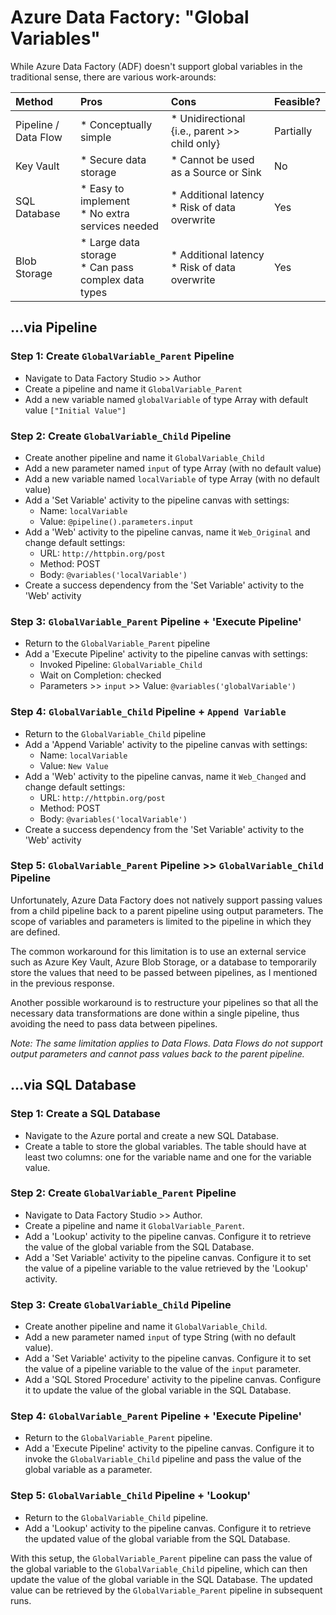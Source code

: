 # Azure Data Factory: "Global Variables"

While Azure Data Factory (ADF) doesn't support global variables in the traditional sense, there are various work-arounds:

| Method | Pros | Cons | Feasible? |    
| :--- | :--- | :--- | :--- |    
| Pipeline / Data Flow | * Conceptually simple | * Unidirectional {i.e., parent >> child only} | Partially |    
| Key Vault | * Secure data storage | * Cannot be used as a Source or Sink | No |    
| SQL Database | * Easy to implement<br>* No extra services needed | * Additional latency<br>* Risk of data overwrite | Yes |    
| Blob Storage | * Large data storage<br>* Can pass complex data types | * Additional latency<br>* Risk of data overwrite | Yes |    
   
## ...via Pipeline

### Step 1: Create `GlobalVariable_Parent` Pipeline
  
* Navigate to Data Factory Studio >> Author
* Create a pipeline and name it `GlobalVariable_Parent`
* Add a new variable named `globalVariable` of type Array with default value `["Initial Value"]`

### Step 2: Create `GlobalVariable_Child` Pipeline
  
* Create another pipeline and name it `GlobalVariable_Child`
* Add a new parameter named `input` of type Array (with no default value)
* Add a new variable named `localVariable` of type Array (with no default value)
* Add a 'Set Variable' activity to the pipeline canvas with settings:
  * Name: `localVariable`
  * Value: `@pipeline().parameters.input`
* Add a 'Web' activity to the pipeline canvas, name it `Web_Original` and change default settings:
  * URL: `http://httpbin.org/post`
  * Method: POST
  * Body: `@variables('localVariable')`
* Create a success dependency from the 'Set Variable' activity to the 'Web' activity

### Step 3: `GlobalVariable_Parent` Pipeline + 'Execute Pipeline'

* Return to the `GlobalVariable_Parent` pipeline
* Add a 'Execute Pipeline' activity to the pipeline canvas with settings:
  * Invoked Pipeline: `GlobalVariable_Child`
  * Wait on Completion: checked
  * Parameters >> `input` >> Value: `@variables('globalVariable')`

### Step 4: `GlobalVariable_Child` Pipeline + `Append Variable`
  
* Return to the `GlobalVariable_Child` pipeline
* Add a 'Append Variable' activity to the pipeline canvas with settings:
  * Name: `localVariable`
  * Value: `New Value`
* Add a 'Web' activity to the pipeline canvas, name it `Web_Changed` and change default settings:
  * URL: `http://httpbin.org/post`
  * Method: POST
  * Body: `@variables('localVariable')`
* Create a success dependency from the 'Set Variable' activity to the 'Web' activity
  
### Step 5: `GlobalVariable_Parent` Pipeline >> `GlobalVariable_Child` Pipeline  
  
Unfortunately, Azure Data Factory does not natively support passing values from a child pipeline back to a parent pipeline using output parameters. The scope of variables and parameters is limited to the pipeline in which they are defined.

The common workaround for this limitation is to use an external service such as Azure Key Vault, Azure Blob Storage, or a database to temporarily store the values that need to be passed between pipelines, as I mentioned in the previous response.

Another possible workaround is to restructure your pipelines so that all the necessary data transformations are done within a single pipeline, thus avoiding the need to pass data between pipelines.

_Note: The same limitation applies to Data Flows. Data Flows do not support output parameters and cannot pass values back to the parent pipeline._

## ...via SQL Database  
   
### Step 1: Create a SQL Database  
   
* Navigate to the Azure portal and create a new SQL Database.  
* Create a table to store the global variables. The table should have at least two columns: one for the variable name and one for the variable value.  
   
### Step 2: Create `GlobalVariable_Parent` Pipeline  
   
* Navigate to Data Factory Studio >> Author.  
* Create a pipeline and name it `GlobalVariable_Parent`.  
* Add a 'Lookup' activity to the pipeline canvas. Configure it to retrieve the value of the global variable from the SQL Database.  
* Add a 'Set Variable' activity to the pipeline canvas. Configure it to set the value of a pipeline variable to the value retrieved by the 'Lookup' activity.  
   
### Step 3: Create `GlobalVariable_Child` Pipeline  
   
* Create another pipeline and name it `GlobalVariable_Child`.  
* Add a new parameter named `input` of type String (with no default value).  
* Add a 'Set Variable' activity to the pipeline canvas. Configure it to set the value of a pipeline variable to the value of the `input` parameter.  
* Add a 'SQL Stored Procedure' activity to the pipeline canvas. Configure it to update the value of the global variable in the SQL Database.  
   
### Step 4: `GlobalVariable_Parent` Pipeline + 'Execute Pipeline'  
   
* Return to the `GlobalVariable_Parent` pipeline.  
* Add a 'Execute Pipeline' activity to the pipeline canvas. Configure it to invoke the `GlobalVariable_Child` pipeline and pass the value of the global variable as a parameter.  
   
### Step 5: `GlobalVariable_Child` Pipeline + 'Lookup'  
   
* Return to the `GlobalVariable_Child` pipeline.  
* Add a 'Lookup' activity to the pipeline canvas. Configure it to retrieve the updated value of the global variable from the SQL Database.  
   
With this setup, the `GlobalVariable_Parent` pipeline can pass the value of the global variable to the `GlobalVariable_Child` pipeline, which can then update the value of the global variable in the SQL Database. The updated value can be retrieved by the `GlobalVariable_Parent` pipeline in subsequent runs.
